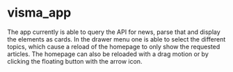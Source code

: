 # visma_app
 The app currently is able to query the API for news, parse that and display the  elements as cards. In the drawer menu one is able to select the different topics, which cause a reload of the homepage to only show the requested articles.  The homepage can also be reloaded with a drag motion or by clicking the floating button with the arrow icon. 
